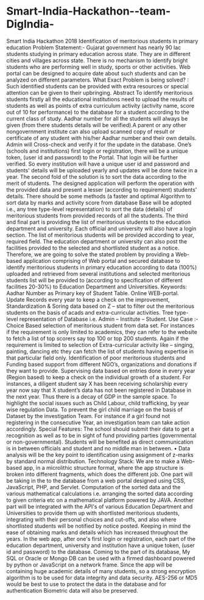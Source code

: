 # Smart-India-Hackathon--team-DigIndia-
Smart India Hackathon 2018  Identification of meritorious students in primary education  Problem Statement:-  Gujarat government has nearly 90 lac students studying in primary education across state. They are in different cities and villages across state. There is no mechanism to identify bright students who are performing well in study, sports or other activities. Web portal can be designed to acquire date about such students and can be analyzed on different parameters. What Exact Problem is being solved? : Such identified students can be provided with extra resources or special attention can be given to their upbringing.  Abstract  To identify meritorious students firstly all the educational institutions need to upload the results of students as well as points of extra curriculum activity (activity name, score out of 10 for performance) to the database for a student according to the current class of study. Aadhar number for all the students will always be given (from there students details will be verified).A parent or any other nongovernment institute can also upload scanned copy of result or certificate of any student with his/her Aadhar number and their own details. Admin will Cross-check and verify it for the update in the database. One’s (schools and institutions) first login or registration, there will be a unique token, (user id and password) to the Portal. That login will be further verified. So every institution will have a unique user id and password and students' details will be uploaded yearly and updates will be done twice in a year.  The second fold of the solution is to sort the data according to the merit of students. The designed application will perform the operation with the provided data and present a lesser (according to requirement) students' details. There should be some methods (a faster and optimal Algorithm to sort data by marks and activity score from database Base will be adopted i.e., any tree type-level representation) to sort the data (details) of meritorious students from provided records of all the students.  The third and final part is providing the list of meritorious students to the education department and university. Each official and university will also have a login section. The list of meritorious students will be provided according to year, required field. The education department or university can also post the facilities provided to the selected and shortlisted student as a notice.  Therefore, we are going to solve the stated problem by providing a Web-based application comprising of Web portal and secured database to identify meritorious students in primary education according to data (100%) uploaded and retrieved from several institutions and selected meritorious students list will be provided to (according to specification of different facilities 20-30%) to Education Department and Universities.  Keywords:  Aadhar Number as Primary key of Student Table. Online WEB-portal. Update Records every year to keep a check on the improvement, Standardization &amp; Soring data based on Z – stat to filter out the meritorious students on the basis of acads and extra-curricular activities. Tree type-level representation of Database i.e. Admin – Institute – Student. Use Case :- Choice Based selection of meritorious student from data set. For instances if the requirement is only limited to academics, they can refer to the website to fetch a list of top scorers say top 100 or top 200 students. Again if the requirement is limited to selection of Extra-curricular activity like – singing, painting, dancing etc they can fetch the list of students having expertise in that particular field only. Identification of poor meritorious students and Funding based support from different NGO’s, organizations and donations if they want to provide. Supervising data based on entries done in every year (Region based) to keep a check on the individual growth of a student. For instances, a diligent student say X has been receiving scholarship every year now say that X student’s data has not been registered in Database in the next year. Thus there is a decay of GDP in the sample space. To highlight the social issues such as Child Labour, child trafficking, by year wise regulation Data. To prevent the girl child marriage on the basis of Dataset by the investigation Team. For instance if a girl found not registering in the consecutive Year, an investigation team can take action accordingly. Special Features: The school should submit their data to get a recognition as well as to be in sight of fund providing parties (governmental or non-governmental). Students will be benefited as direct communication is in between officials and student and no middle man in between. • Data analysis will be the key point to identification using assignment of z-marks by standard normal distribution. Technology Stack:  We are to make a Web-based app, in a microlithic structure format, where the app structure is broken into different fragments, which does the different job. One part will be taking in the to the database from a web portal designed using CSS, JavaScript, PHP, and Servlet. Computation of the sorted data and the various mathematical calculations i.e. arranging the sorted data according to given criteria etc on a mathematical platform powered by JAVA. Another part will be integrated with the API's of various Education Department and Universities to provide them up with shortlisted meritorious students, integrating with their personal choices and cut-offs, and also where shortlisted students will be notified by notice posted. Keeping in mind the ease of obtaining marks and details which has increased throughout the years. In the web app, after one's first login or registration, each part of the education department, university and institution have a unique token, (user id and password) to the database. Coming to the part of its database, My SQL or Oracle or Mongo DB can be used with a firmed dashboard powered by python or JavaScript on a network frame. Since the app will be containing huge academic details of many students, so a strong encryption algorithm is to be used for data integrity and data security. AES-256 or MD5 would be best to use to protect the data in the database and for authentication Biometric data will also be preserved.
